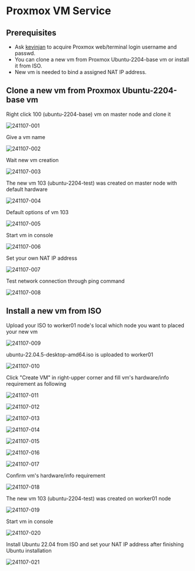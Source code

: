 # Proxmox VM Service
## Prerequisites
* Ask [kevinjan](mailto:kaiyuan.jan@itri.org.tw) to acquire Proxmox web/terminal login username and passwd.
* You can clone a new vm from Proxmox Ubuntu-2204-base vm or install it from ISO.
* New vm is needed to bind a assigned NAT IP address.

## Clone a new vm from Proxmox Ubuntu-2204-base vm

Right click 100 (ubuntu-2204-base) vm on master node and clone it

![241107-001](https://github.com/user-attachments/assets/df5cf191-bf14-455f-af22-6404e793c3e4)

Give a vm name

![241107-002](https://github.com/user-attachments/assets/8bb5df22-cc86-4314-a368-47fb98bc6bdf)

Wait new vm creation

![241107-003](https://github.com/user-attachments/assets/b165c7f8-403f-4bbb-8332-ae444db9cfaf)

The new vm 103 (ubuntu-2204-test) was created on master node with default hardware

![241107-004](https://github.com/user-attachments/assets/2d191e5d-8f46-4790-9e31-68868bc6211f)

Default options of vm 103

![241107-005](https://github.com/user-attachments/assets/1f7ceb74-fe46-4080-8c9d-f219c435c627)

Start vm in console

![241107-006](https://github.com/user-attachments/assets/0e9f23da-2996-42e0-a3ad-71d23e2eaa50)

Set your own NAT IP address

![241107-007](https://github.com/user-attachments/assets/e4ab2b18-8f77-4284-bbcf-60e96a113377)

Test network connection through ping command

![241107-008](https://github.com/user-attachments/assets/7ea2385d-864f-4466-8cf9-3231fa788ed1)

## Install a new vm from ISO

Upload your ISO to worker01 node's local which node you want to placed your new vm 

![241107-009](https://github.com/user-attachments/assets/87fcf137-10c4-42b4-ad52-54a7d6cf6fcf)

ubuntu-22.04.5-desktop-amd64.iso is uploaded to worker01

![241107-010](https://github.com/user-attachments/assets/3827b60f-bf64-4898-8845-b20e980e22a3)

Click "Create VM" in right-upper corner and fill vm's hardware/info requirement as following

![241107-011](https://github.com/user-attachments/assets/5e283390-d336-4a52-932a-e75b4edc45ee)

![241107-012](https://github.com/user-attachments/assets/1de0a4e0-244f-4498-b48b-84845b74eb1f)

![241107-013](https://github.com/user-attachments/assets/c83da9a8-e1e4-42c5-b46b-95c6348c8afa)

![241107-014](https://github.com/user-attachments/assets/88da54c3-5e66-4c8d-bd11-90fe19eea6dc)

![241107-015](https://github.com/user-attachments/assets/e65eed31-4977-4ddd-8c13-0c2f3f8f5da3)

![241107-016](https://github.com/user-attachments/assets/67992113-5cf1-457d-988c-f88dc653a6fa)

![241107-017](https://github.com/user-attachments/assets/57f76c51-e1d8-48d4-9d96-3bf7aca9c706)

Confirm vm's hardware/info requirement

![241107-018](https://github.com/user-attachments/assets/02ec221a-fb2f-4a24-89c5-ca9867ede0a8)

The new vm 103 (ubuntu-2204-test) was created on worker01 node

![241107-019](https://github.com/user-attachments/assets/b7818e62-211e-46e0-9be7-bb877a0c875b)

Start vm in console

![241107-020](https://github.com/user-attachments/assets/38c4b494-a02a-4f38-8e46-c2e921404611)

Install Ubuntu 22.04 from ISO and set your NAT IP address after finishing Ubuntu installation

![241107-021](https://github.com/user-attachments/assets/9f0616b2-13c2-4a28-9e01-25511a957850)






